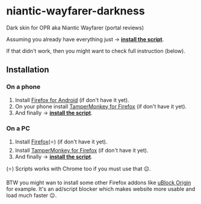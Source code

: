 # niantic-wayfarer-darkness
Dark skin for OPR aka Niantic Wayfarer (portal reviews)

Assuming you already have everything just &rarr; **[install the script](https://github.com/Eccenux/niantic-wayfarer-darkness/raw/master/niantic-wayfarer-darkness.user.js)**.

If that didn't work, then you might want to check full instruction (below).

Installation
------------

### On a phone ###
1. Install [Firefox for Android](https://play.google.com/store/apps/details?id=org.mozilla.firefox) (if don't have it yet).
2. On your phone install [TamperMonkey for Firefox](https://addons.mozilla.org/firefox/addon/tampermonkey/) (if don't have it yet).
3. And finally &rarr; **[install the script](https://github.com/Eccenux/niantic-wayfarer-darkness/raw/master/niantic-wayfarer-darkness.user.js)**.

### On a PC ###
1. Install [Firefox](https://www.mozilla.org/firefox/)(⭐) (if don't have it yet).
2. Install [TamperMonkey for Firefox](https://addons.mozilla.org/firefox/addon/tampermonkey/) (if don't have it yet).
3. And finally &rarr; **[install the script](https://github.com/Eccenux/niantic-wayfarer-darkness/raw/master/niantic-wayfarer-darkness.user.js)**.

(⭐) Scripts works with Chrome too if you must use that 😉.

BTW you might wan to install some other Firefox addons like [uBlock Origin](https://addons.mozilla.org/pl/firefox/addon/ublock-origin/) for example. It's an ad/script blocker which makes website more usable and load much faster 😉.

